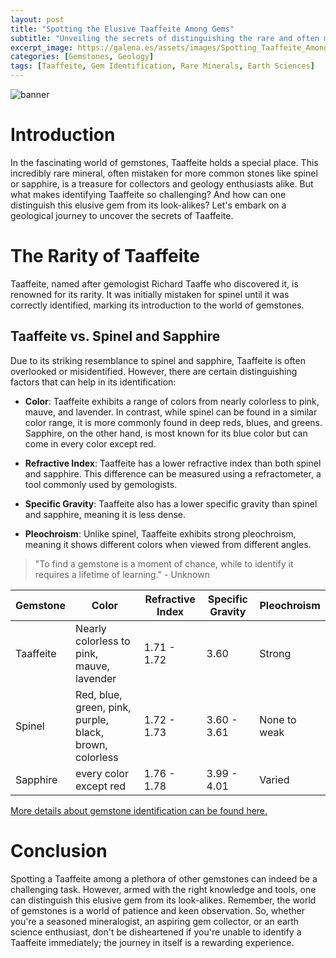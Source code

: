 ```yaml
---
layout: post
title: "Spotting the Elusive Taaffeite Among Gems"
subtitle: "Unveiling the secrets of distinguishing the rare and often misidentified Taaffeite mineral from its gemstone look-alikes."
excerpt_image: https://galena.es/assets/images/Spotting_Taaffeite_Among_Gems.png
categories: [Gemstones, Geology]
tags: [Taaffeite, Gem Identification, Rare Minerals, Earth Sciences]
---
```


![banner](https://galena.es/assets/images/Spotting_Taaffeite_Among_Gems.png "A close-up image of various gemstones, highlighting Taaffeite with its distinct lavender hue, alongside similar stones like spinel and sapphire, showcasing their differences for identification.")

# Introduction

In the fascinating world of gemstones, Taaffeite holds a special place. This incredibly rare mineral, often mistaken for more common stones like spinel or sapphire, is a treasure for collectors and geology enthusiasts alike. But what makes identifying Taaffeite so challenging? And how can one distinguish this elusive gem from its look-alikes? Let's embark on a geological journey to uncover the secrets of Taaffeite.

# The Rarity of Taaffeite

Taaffeite, named after gemologist Richard Taaffe who discovered it, is renowned for its rarity. It was initially mistaken for spinel until it was correctly identified, marking its introduction to the world of gemstones. 

## Taaffeite vs. Spinel and Sapphire

Due to its striking resemblance to spinel and sapphire, Taaffeite is often overlooked or misidentified. However, there are certain distinguishing factors that can help in its identification:

- **Color**: Taaffeite exhibits a range of colors from nearly colorless to pink, mauve, and lavender. In contrast, while spinel can be found in a similar color range, it is more commonly found in deep reds, blues, and greens. Sapphire, on the other hand, is most known for its blue color but can come in every color except red.

- **Refractive Index**: Taaffeite has a lower refractive index than both spinel and sapphire. This difference can be measured using a refractometer, a tool commonly used by gemologists.

- **Specific Gravity**: Taaffeite also has a lower specific gravity than spinel and sapphire, meaning it is less dense.

- **Pleochroism**: Unlike spinel, Taaffeite exhibits strong pleochroism, meaning it shows different colors when viewed from different angles.

> "To find a gemstone is a moment of chance, while to identify it requires a lifetime of learning." - Unknown

| Gemstone | Color | Refractive Index | Specific Gravity | Pleochroism |
| --- | --- | --- | --- | --- |
| Taaffeite | Nearly colorless to pink, mauve, lavender | 1.71 - 1.72 | 3.60 | Strong |
| Spinel | Red, blue, green, pink, purple, black, brown, colorless | 1.72 - 1.73 | 3.60 - 3.61 | None to weak |
| Sapphire | every color except red | 1.76 - 1.78 | 3.99 - 4.01 | Varied |

[More details about gemstone identification can be found here.](https://www.gemsociety.org/article/gemstone-identification/)

# Conclusion

Spotting a Taaffeite among a plethora of other gemstones can indeed be a challenging task. However, armed with the right knowledge and tools, one can distinguish this elusive gem from its look-alikes. Remember, the world of gemstones is a world of patience and keen observation. So, whether you're a seasoned mineralogist, an aspiring gem collector, or an earth science enthusiast, don't be disheartened if you're unable to identify a Taaffeite immediately; the journey in itself is a rewarding experience.